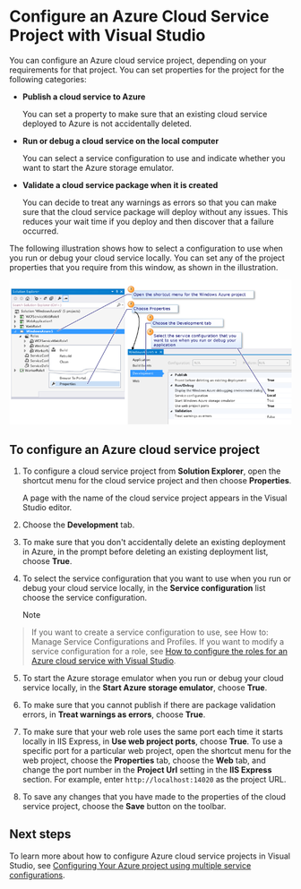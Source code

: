 <properties
   pageTitle="Configure an Azure Cloud Service Project with Visual Studio | Microsoft Azure"
   description="Learn how to configure an Azure cloud service project in Visual Studio, depending on your requirements for that project."
   services="visual-studio-online"
   documentationCenter="na"
   authors="TomArcher"
   manager="douge"
   editor="" />

<tags
   ms.service="multiple"
   ms.devlang="dotnet"
   ms.topic="article"
   ms.tgt_pltfrm="na"
   ms.workload="multiple"
   ms.date="01/05/2016"
   ms.author="tarcher" />

# Configure an Azure Cloud Service Project with Visual Studio
You can configure an Azure cloud service project, depending on your requirements for that project. You can set properties for the project for the following categories:

* **Publish a cloud service to Azure**

  You can set a property to make sure that an existing cloud service deployed to Azure is not accidentally deleted.

* **Run or debug a cloud service on the local computer**

  You can select a service configuration to use and indicate whether you want to start the Azure storage emulator.

* **Validate a cloud service package when it is created**

  You can decide to treat any warnings as errors so that you can make sure that the cloud service package will deploy without any issues. This reduces your wait time if you deploy and then discover that a failure occurred.


The following illustration shows how to select a configuration to use when you run or debug your cloud service locally. You can set any of the project properties that you require from this window, as shown in the illustration.

![Configure a Microsoft Azure Project](./media/vs-azure-tools-configuring-an-azure-project/IC713462.png)

## To configure an Azure cloud service project
1. To configure a cloud service project from **Solution Explorer**, open the shortcut menu for the cloud service project and then choose **Properties**.

   A page with the name of the cloud service project appears in the Visual Studio editor.

2. Choose the **Development** tab.

3. To make sure that you don't accidentally delete an existing deployment in Azure, in the prompt before deleting an existing deployment list, choose **True**.

4. To select the service configuration that you want to use when you run or debug your cloud service locally, in the **Service configuration** list choose the service configuration.

   > [!NOTE]
> If you want to create a service configuration to use, see How to: Manage Service Configurations and Profiles. If you want to modify a service configuration for a role, see [How to configure the roles for an Azure cloud service with Visual Studio](vs-azure-tools-configure-roles-for-cloud-service.md).
> 
5. To start the Azure storage emulator when you run or debug your cloud service locally, in the **Start Azure storage emulator**, choose **True**.

6. To make sure that you cannot publish if there are package validation errors, in **Treat warnings as errors**, choose **True**.

7. To make sure that your web role uses the same port each time it starts locally in IIS Express, in **Use web project ports**, choose **True**. To use a specific port for a particular web project, open the shortcut menu for the web project, choose the **Properties** tab, choose the **Web** tab, and change the port number in the **Project Url** setting in the **IIS Express** section. For example, enter `http://localhost:14020` as the project URL.

8. To save any changes that you have made to the properties of the cloud service project, choose the **Save** button on the toolbar.


## Next steps
To learn more about how to configure Azure cloud service projects in Visual Studio, see [Configuring Your Azure project using multiple service configurations](vs-azure-tools-multiple-services-project-configurations.md).

